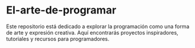 # El-arte-de-programar
Este repositorio está dedicado a explorar la programación como una forma de arte y expresión creativa. Aquí encontrarás proyectos inspiradores, tutoriales y recursos para programadores.
